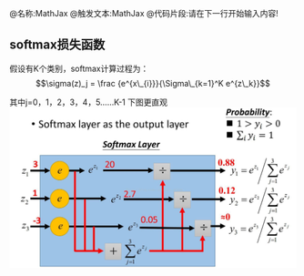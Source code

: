 @名称:MathJax
@触发文本:MathJax
@代码片段:请在下一行开始输入内容!
<script type="text/javascript" src="http://cdn.mathjax.org/mathjax/latest/MathJax.js?config=default"></script>

## softmax损失函数 ##

假设有K个类别，softmax计算过程为：
$$\sigma(z)_j = \frac {e^{x\_{i}}}{\Sigma\_{k=1}^K e^{z\_k}}$$

其中j=0，1，2，3，4，5……K-1
下图更直观
<img src="images/softmaxloss.jpg" width="640"/>